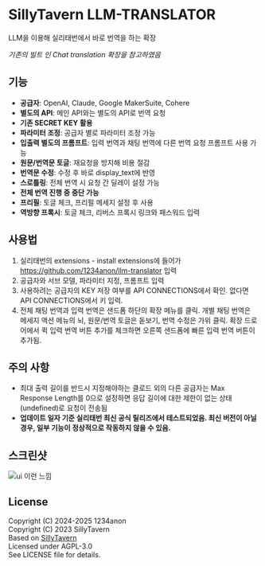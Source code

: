 # SillyTavern LLM-TRANSLATOR

LLM을 이용해 실리태번에서 바로 번역을 하는 확장

*기존의 빌트 인 Chat translation 확장을 참고하였음*

## 기능

- **공급자**: OpenAI, Claude, Google MakerSuite, Cohere
- **별도의 API**: 메인 API와는 별도의 API로 번역 요청
- **기존 SECRET KEY 활용**
- **파라미터 조정**: 공급자 별로 파라미터 조정 가능
- **입출력 별도의 프롬프트**: 입력 번역과 채팅 번역에 다른 번역 요청 프롬프트 사용 가능
- **원문/번역문 토글**: 재요청을 방지해 비용 절감
- **번역문 수정**: 수정 후 바로 display_text에 반영
- **스로틀링**: 전체 번역 시 요청 간 딜레이 설정 가능
- **전체 번역 진행 중 중단 가능**
- **프리필**: 토글 체크, 프리필 메세지 설정 후 사용
- **역방향 프록시**: 토글 체크, 리버스 프록시 링크와 패스워드 입력

## 사용법

1. 실리태번의 extensions - install extensions에 들어가 https://github.com/1234anon/llm-translator 입력
2. 공급자와 서브 모델, 파라미터 지정, 프롬프트 입력
3. 사용하려는 공급자의 KEY 저장 여부를 API CONNECTIONS에서 확인. 없다면 API CONNECTIONS에서 키 입력.
4. 전체 채팅 번역과 입력 번역은 샌드폼 하단의 확장 메뉴를 클릭. 개별 채팅 번역은 메세지 액션 메뉴의 뇌, 원문/번역 토글은 돋보기, 번역 수정은 가위 클릭. 확장 드로어에서 퀵 입력 번역 버튼 추가를 체크하면 오른쪽 샌드폼에 빠른 입력 번역 버튼이 추가됨.

## 주의 사항

- 최대 출력 길이를 반드시 지정해야하는 클로드 외의 다른 공급자는 Max Response Length를 0으로 설정하면 응답 길이에 대한 제한이 없는 상태(undefined)로 요청이 전송됨
- **업데이트 일자 기준 실리태번 최신 공식 릴리즈에서 테스트되었음. 최신 버전이 아닐 경우, 일부 기능이 정상적으로 작동하지 않을 수 있음.**

## 스크린샷

![ui 이런 느낌](https://files.catbox.moe/5qaqgj.png)

## License

Copyright (C) 2024-2025 1234anon  
Copyright (C) 2023 SillyTavern  
Based on [SillyTavern](https://github.com/SillyTavern/SillyTavern)  
Licensed under AGPL-3.0  
See LICENSE file for details.